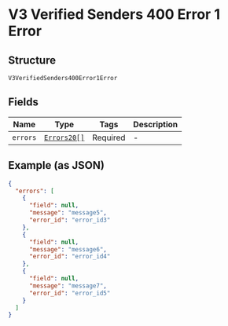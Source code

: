 
# V3 Verified Senders 400 Error 1 Error

## Structure

`V3VerifiedSenders400Error1Error`

## Fields

| Name | Type | Tags | Description |
|  --- | --- | --- | --- |
| `errors` | [`Errors20[]`](../../doc/models/errors-20.md) | Required | - |

## Example (as JSON)

```json
{
  "errors": [
    {
      "field": null,
      "message": "message5",
      "error_id": "error_id3"
    },
    {
      "field": null,
      "message": "message6",
      "error_id": "error_id4"
    },
    {
      "field": null,
      "message": "message7",
      "error_id": "error_id5"
    }
  ]
}
```

